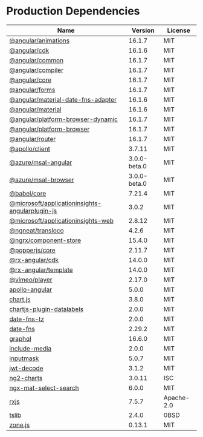 # Production Dependencies

  | Name | Version | License |
  | ---- | ------- | ------- |
  | [@angular/animations](https://github.com/angular/angular) | 16.1.7 | MIT |
| [@angular/cdk](https://github.com/angular/components) | 16.1.6 | MIT |
| [@angular/common](https://github.com/angular/angular) | 16.1.7 | MIT |
| [@angular/compiler](https://github.com/angular/angular) | 16.1.7 | MIT |
| [@angular/core](https://github.com/angular/angular) | 16.1.7 | MIT |
| [@angular/forms](https://github.com/angular/angular) | 16.1.7 | MIT |
| [@angular/material-date-fns-adapter](https://github.com/angular/components) | 16.1.6 | MIT |
| [@angular/material](https://github.com/angular/components) | 16.1.6 | MIT |
| [@angular/platform-browser-dynamic](https://github.com/angular/angular) | 16.1.7 | MIT |
| [@angular/platform-browser](https://github.com/angular/angular) | 16.1.7 | MIT |
| [@angular/router](https://github.com/angular/angular) | 16.1.7 | MIT |
| [@apollo/client](https://github.com/apollographql/apollo-client) | 3.7.11 | MIT |
| [@azure/msal-angular](https://github.com/AzureAD/microsoft-authentication-library-for-js) | 3.0.0-beta.0 | MIT |
| [@azure/msal-browser](https://github.com/AzureAD/microsoft-authentication-library-for-js) | 3.0.0-beta.0 | MIT |
| [@babel/core](https://github.com/babel/babel) | 7.21.4 | MIT |
| [@microsoft/applicationinsights-angularplugin-js](https://github.com/microsoft/applicationinsights-angularplugin-js) | 3.0.2 | MIT |
| [@microsoft/applicationinsights-web](https://github.com/microsoft/ApplicationInsights-JS) | 2.8.12 | MIT |
| [@ngneat/transloco](https://github.com/ngneat/transloco) | 4.2.6 | MIT |
| [@ngrx/component-store](https://github.com/ngrx/platform) | 15.4.0 | MIT |
| [@popperjs/core](https://github.com/popperjs/popper-core) | 2.11.7 | MIT |
| [@rx-angular/cdk](https://github.com/rx-angular/rx-angular) | 14.0.0 | MIT |
| [@rx-angular/template](https://github.com/rx-angular/rx-angular) | 14.0.0 | MIT |
| [@vimeo/player](https://github.com/vimeo/player.js) | 2.17.0 | MIT |
| [apollo-angular](https://github.com/kamilkisiela/apollo-angular) | 5.0.0 | MIT |
| [chart.js](https://github.com/chartjs/Chart.js) | 3.8.0 | MIT |
| [chartjs-plugin-datalabels](https://github.com/chartjs/chartjs-plugin-datalabels) | 2.0.0 | MIT |
| [date-fns-tz](https://github.com/marnusw/date-fns-tz) | 2.0.0 | MIT |
| [date-fns](https://github.com/date-fns/date-fns) | 2.29.2 | MIT |
| [graphql](https://github.com/graphql/graphql-js) | 16.6.0 | MIT |
| [include-media](https://github.com/eduardoboucas/include-media) | 2.0.0 | MIT |
| [inputmask](https://github.com/RobinHerbots/Inputmask) | 5.0.7 | MIT |
| [jwt-decode](https://github.com/auth0/jwt-decode) | 3.1.2 | MIT |
| [ng2-charts](https://github.com/valor-software/ng2-charts) | 3.0.11 | ISC |
| [ngx-mat-select-search](https://github.com/bithost-gmbh/ngx-mat-select-search) | 6.0.0 | MIT |
| [rxjs](https://github.com/reactivex/rxjs) | 7.5.7 | Apache-2.0 |
| [tslib](https://github.com/Microsoft/tslib) | 2.4.0 | 0BSD |
| [zone.js](https://github.com/angular/angular) | 0.13.1 | MIT |
